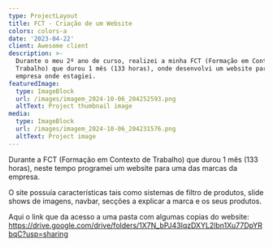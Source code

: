 ```yaml
---
type: ProjectLayout
title: FCT - Criação de um Website
colors: colors-a
date: '2023-04-22'
client: Awesome client
description: >-
  Durante o meu 2º ano de curso, realizei a minha FCT (Formação em Contexto de
  Trabalho) que durou 1 mês (133 horas), onde desenvolvi um website para a
  empresa onde estagiei. 
featuredImage:
  type: ImageBlock
  url: /images/imagem_2024-10-06_204252593.png
  altText: Project thumbnail image
media:
  type: ImageBlock
  url: /images/imagem_2024-10-06_204231576.png
  altText: Project image
---
```

Durante a FCT (Formação em Contexto de Trabalho) que durou 1 mês (133 horas), neste tempo programei um website para uma das marcas da empresa.

O site possuía características tais como sistemas de filtro de produtos, slide shows de imagens, navbar, secções a explicar a marca e os seus produtos.

Aqui o link que da acesso a uma pasta com algumas copias do website: <https://drive.google.com/drive/folders/1X7N_bPJ43lqzDXYL2lbn1Xu77DpYRbqC?usp=sharing>
